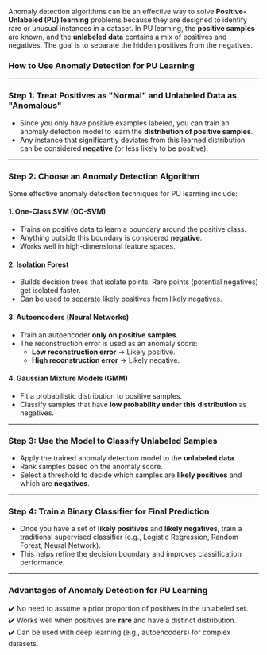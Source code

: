 Anomaly detection algorithms can be an effective way to solve **Positive-Unlabeled (PU) learning** problems because they are designed to identify rare or unusual instances in a dataset. In PU learning, the **positive samples** are known, and the **unlabeled data** contains a mix of positives and negatives. The goal is to separate the hidden positives from the negatives.

### **How to Use Anomaly Detection for PU Learning**
---
### **Step 1: Treat Positives as "Normal" and Unlabeled Data as "Anomalous"**
- Since you only have positive examples labeled, you can train an anomaly detection model to learn the **distribution of positive samples**.
- Any instance that significantly deviates from this learned distribution can be considered **negative** (or less likely to be positive).

---

### **Step 2: Choose an Anomaly Detection Algorithm**
Some effective anomaly detection techniques for PU learning include:

#### **1. One-Class SVM (OC-SVM)**
- Trains on positive data to learn a boundary around the positive class.
- Anything outside this boundary is considered **negative**.
- Works well in high-dimensional feature spaces.

#### **2. Isolation Forest**
- Builds decision trees that isolate points. Rare points (potential negatives) get isolated faster.
- Can be used to separate likely positives from likely negatives.

#### **3. Autoencoders (Neural Networks)**
- Train an autoencoder **only on positive samples**.
- The reconstruction error is used as an anomaly score:
  - **Low reconstruction error** → Likely positive.
  - **High reconstruction error** → Likely negative.

#### **4. Gaussian Mixture Models (GMM)**
- Fit a probabilistic distribution to positive samples.
- Classify samples that have **low probability under this distribution** as negatives.

---

### **Step 3: Use the Model to Classify Unlabeled Samples**
- Apply the trained anomaly detection model to the **unlabeled data**.
- Rank samples based on the anomaly score.
- Select a threshold to decide which samples are **likely positives** and which are **negatives**.

---

### **Step 4: Train a Binary Classifier for Final Prediction**
- Once you have a set of **likely positives** and **likely negatives**, train a traditional supervised classifier (e.g., Logistic Regression, Random Forest, Neural Network).
- This helps refine the decision boundary and improves classification performance.

---

### **Advantages of Anomaly Detection for PU Learning**
✔️ No need to assume a prior proportion of positives in the unlabeled set.  
✔️ Works well when positives are **rare** and have a distinct distribution.  
✔️ Can be used with deep learning (e.g., autoencoders) for complex datasets.  
